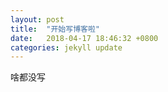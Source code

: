 ```yaml
---
layout: post
title:  "开始写博客啦"
date:   2018-04-17 18:46:32 +0800
categories: jekyll update
---
```

啥都没写
